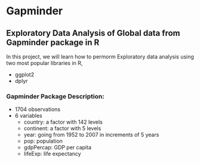 # Gapminder
## Exploratory Data Analysis of Global data from Gapminder package in R

In this project, we will learn how to permorm Exploratory data analysis using two most popular libraries in R,
 - ggplot2
 - dplyr

### Gapminder Package Description:
* 1704 observations
* 6 variables
    + country: a factor with 142 levels
    + continent: a factor with 5 levels
    + year: going from 1952 to 2007 in increments of 5 years
    + pop: population
    + gdpPercap: GDP per capita
    + lifeExp: life expectancy  
